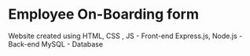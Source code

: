 # Employee On-Boarding form
Website created using HTML, CSS , JS - Front-end
                      Express.js, Node.js - Back-end
                      MySQL - Database
